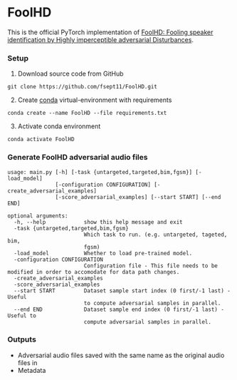 # FoolHD
This is the official PyTorch implementation of [FoolHD: Fooling speaker identification by Highly imperceptible adversarial Disturbances](https://arxiv.org/pdf/2011.08483.pdf).

### Setup
1. Download source code from GitHub
  ``` 
  git clone https://github.com/fsept11/FoolHD.git 
  ```
2. Create [conda](https://docs.conda.io/en/latest/miniconda.html) virtual-environment with requirements
  ```
  conda create --name FoolHD --file requirements.txt
  ```
3. Activate conda environment 
  ```
  conda activate FoolHD 
  ```
  
### Generate FoolHD adversarial audio files
```
usage: main.py [-h] [-task {untargeted,targeted,bim,fgsm}] [-load_model]
               [-configuration CONFIGURATION] [-create_adversarial_examples]
               [-score_adversarial_examples] [--start START] [--end END]

optional arguments:
  -h, --help            show this help message and exit
  -task {untargeted,targeted,bim,fgsm}
                        Which task to run. (e.g. untargeted, tageted, bim,
                        fgsm)
  -load_model           Whether to load pre-trained model.
  -configuration CONFIGURATION
                        Configuration file - This file needs to be modified in order to accomodate for data path changes. 
  -create_adversarial_examples
  -score_adversarial_examples
  --start START         Dataset sample start index (0 first/-1 last) - Useful
                        to compute adversarial samples in parallel.
  --end END             Dataset sample end index (0 first/-1 last) - Useful to
                        compute adversarial samples in parallel.
```

### Outputs
* Adversarial audio files saved with the same name as the original audio files in 
* Metadata 
